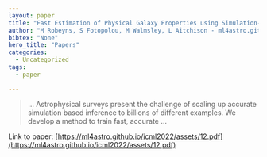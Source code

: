 ```yaml
---
layout: paper
title: "Fast Estimation of Physical Galaxy Properties using Simulation-Based Inference"
author: "M Robeyns, S Fotopolou, M Walmsley, L Aitchison - ml4astro.github.io"
bibtex: "None"
hero_title: "Papers"
categories:
  - Uncategorized
tags:
  - paper

---
```

>… Astrophysical surveys present the challenge of scaling up accurate simulation based inference to billions of different examples. We develop a method to train fast, accurate …

Link to paper: [https://ml4astro.github.io/icml2022/assets/12.pdf](https://ml4astro.github.io/icml2022/assets/12.pdf)


